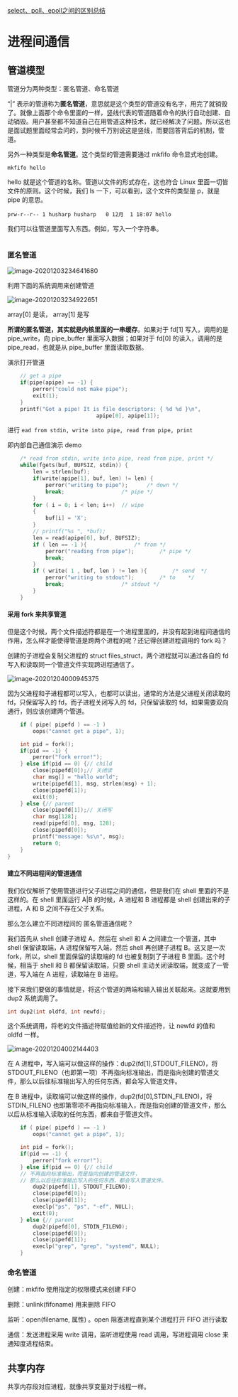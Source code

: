 



[select、poll、epoll之间的区别总结](https://www.cnblogs.com/Anker/p/3265058.html)























# 进程间通信

## 管道模型



管道分为两种类型：匿名管道、命名管道

“|” 表示的管道称为**匿名管道**，意思就是这个类型的管道没有名字，用完了就销毁了。就像上面那个命令里面的一样，竖线代表的管道随着命令的执行自动创建、自动销毁。用户甚至都不知道自己在用管道这种技术，就已经解决了问题。所以这也是面试题里面经常会问的，到时候千万别说这是竖线，而要回答背后的机制，管道。

另外一种类型是**命名管道**。这个类型的管道需要通过 mkfifo 命令显式地创建。

```shell
mkfifo hello
```

hello 就是这个管道的名称。管道以文件的形式存在，这也符合 Linux 里面一切皆文件的原则。这个时候，我们 ls 一下，可以看到，这个文件的类型是 p，就是 pipe 的意思。

```
prw-r--r-- 1 husharp husharp   0 12月  1 18:07 hello
```

我们可以往管道里面写入东西。例如，写入一个字符串。

```

```



### 匿名管道

![image-20201203234641680](./README.assets/image-20201203234641680.png)



利用下面的系统调用来创建管道

![image-20201203234922651](README.assets/image-20201203234922651.png)

array[0] 是读， array[1] 是写

**所谓的匿名管道，其实就是内核里面的一串缓存**。如果对于 fd[1] 写入，调用的是 pipe_write，向 pipe_buffer 里面写入数据；如果对于 fd[0] 的读入，调用的是 pipe_read，也就是从 pipe_buffer 里面读取数据。

演示打开管道

```c
    // get a pipe
    if(pipe(apipe) == -1) {
        perror("could not make pipe");
		exit(1);
    }
    printf("Got a pipe! It is file descriptors: { %d %d }\n", 
							apipe[0], apipe[1]);
```

进行 `ead from stdin, write into pipe, read from pipe, print `

即内部自己通信演示 demo

```c
    /* read from stdin, write into pipe, read from pipe, print */
    while(fgets(buf, BUFSIZ, stdin)) {
        len = strlen(buf);
        if(write(apipe[1], buf, len) != len) {
            perror("writing to pipe");		/* down */
			break;					/* pipe */
        }
        for ( i = 0; i < len; i++)  // wipe
        {
            buf[i] = 'X';
        }
        // printf("%s ", *buf);
        len = read(apipe[0], buf, BUFSIZ);
		if ( len == -1 ){				/* from */
			perror("reading from pipe");		/* pipe */
			break;
		}
		if ( write( 1 , buf, len ) != len ){		/* send  */
			perror("writing to stdout");		/* to    */
			break;					/* stdout */
		}
    }
```

#### 采用 fork 来共享管道

但是这个时候，两个文件描述符都是在一个进程里面的，并没有起到进程间通信的作用，怎么样才能使得管道是跨两个进程的呢？还记得创建进程调用的 fork 吗？

创建的子进程会复制父进程的 struct files_struct，两个进程就可以通过各自的 fd 写入和读取同一个管道文件实现跨进程通信了。

![image-20201204000945375](README.assets/image-20201204000945375.png)

因为父进程和子进程都可以写入，也都可以读出，通常的方法是父进程关闭读取的 fd，只保留写入的 fd，而子进程关闭写入的 fd，只保留读取的 fd，如果需要双向通行，则应该创建两个管道。

```c
	if ( pipe( pipefd ) == -1 )
		oops("cannot get a pipe", 1);

    int pid = fork();
    if(pid == -1) {
        perror("fork error!");
    } else if(pid == 0) {// child
        close(pipefd[0]);// 关闭读
        char msg[] = "hello world";
        write(pipefd[1], msg, strlen(msg) + 1);
        close(pipefd[1]);
        exit(0);
    } else {// parent
        close(pipefd[1]);// 关闭写
        char msg[128];
        read(pipefd[0], msg, 128);
        close(pipefd[0]);
        printf("message: %s\n", msg);
        return 0;
    }
}
```

#### 建立不同进程间的管道通信

我们仅仅解析了使用管道进行父子进程之间的通信，但是我们在 shell 里面的不是这样的。在 shell 里面运行 A|B 的时候，A 进程和 B 进程都是 shell 创建出来的子进程，A 和 B 之间不存在父子关系。

那么怎么建立不同进程间的 匿名管道通信呢？

我们首先从 shell 创建子进程 A，然后在 shell 和 A 之间建立一个管道，其中 shell 保留读取端，A 进程保留写入端，然后  shell 再创建子进程 B。这又是一次 fork，所以，shell 里面保留的读取端的 fd 也被复制到了子进程 B 里面。这个时候，相当于  shell 和 B 都保留读取端，只要 shell 主动关闭读取端，就变成了一管道，写入端在 A 进程，读取端在 B 进程。

接下来我们要做的事情就是，将这个管道的两端和输入输出关联起来。这就要用到 dup2 系统调用了。

```c
int dup2(int oldfd, int newfd);
```

这个系统调用，将老的文件描述符赋值给新的文件描述符，让 newfd 的值和 oldfd 一样。

![image-20201204002144403](README.assets/image-20201204002144403.png)

在 A 进程中，写入端可以做这样的操作：dup2(fd[1],STDOUT_FILENO)，将 STDOUT_FILENO（也即第一项）不再指向标准输出，而是指向创建的管道文件，那么以后往标准输出写入的任何东西，都会写入管道文件。

在 B 进程中，读取端可以做这样的操作，dup2(fd[0],STDIN_FILENO)，将 STDIN_FILENO 也即第零项不再指向标准输入，而是指向创建的管道文件，那么以后从标准输入读取的任何东西，都来自于管道文件。

```c
	if ( pipe( pipefd ) == -1 )
		oops("cannot get a pipe", 1);

    int pid = fork();
    if(pid == -1) {
        perror("fork error!");
    } else if(pid == 0) {// child
    // 不再指向标准输出，而是指向创建的管道文件，
    // 那么以后往标准输出写入的任何东西，都会写入管道文件。
        dup2(pipefd[1], STDOUT_FILENO);
        close(pipefd[0]);
        close(pipefd[1]);
        execlp("ps", "ps", "-ef", NULL);
        exit(0);
    } else {// parent
        dup2(pipefd[0], STDIN_FILENO);
        close(pipefd[0]);
        close(pipefd[1]);
        execlp("grep", "grep", "systemd", NULL);
    }
```





### 命名管道

创建：mkfifo 使用指定的权限模式来创建 FIFO 

删除：unlink(fifoname) 用来删除 FIFO

监听：open(filename, 属性) 。open 阻塞进程直到某个进程打开 FIFO 进行读取

通信：发送进程采用 write 调用，监听进程使用 read 调用，写进程调用 close 来通知度进程结束。







## 共享内存

共享内存段对应进程，就像共享变量对于线程一样。







